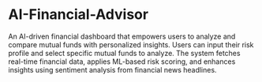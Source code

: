 # AI-Financial-Advisor
An AI-driven financial dashboard that empowers users to analyze and compare mutual funds with personalized insights. Users can input their risk profile and select specific mutual funds to analyze. The system fetches real-time financial data, applies ML-based risk scoring, and enhances insights using sentiment analysis from financial news headlines.
